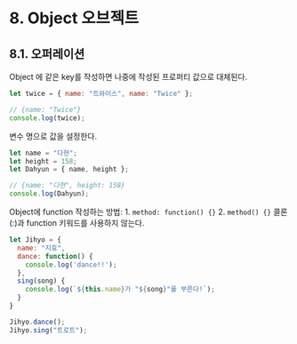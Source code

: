 # 8. Object 오브젝트

## 8.1. 오퍼레이션

Object 에 같은 key를 작성하면 나중에 작성된 프로퍼티 값으로 대체된다.
```js
let twice = { name: "트와이스", name: "Twice" };

// {name: "Twice"}
console.log(twice);
```

변수 명으로 값을 설정한다.
```js
let name = "다현";
let height = 158;
let Dahyun = { name, height };

// {name: "다현", height: 158}
console.log(Dahyun);
```

Object에 function 작성하는 방법: 1. `method: function() {}` 2. `method() {}` 콜론(:)과 function 키워드를 사용하지 않는다.
```js
let Jihyo = {
  name: "지효",
  dance: function() {
    console.log('dance!!');
  },
  sing(song) {
    console.log(`${this.name}가 "${song}"를 부른다!`);
  }
}

Jihyo.dance();
Jihyo.sing("트로트");
```
